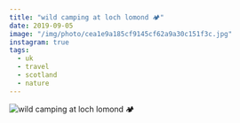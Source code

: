 ```yaml
---
title: "wild camping at loch lomond 🏕"
date: 2019-09-05
image: "/img/photo/cea1e9a185cf9145cf62a9a30c151f3c.jpg"
instagram: true
tags:
  - uk
  - travel
  - scotland
  - nature
---
```


![wild camping at loch lomond 🏕](/img/photo/cea1e9a185cf9145cf62a9a30c151f3c.jpg)
